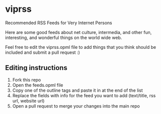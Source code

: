 # viprss
Recommended RSS Feeds for Very Internet Persons

Here are some good feeds about net culture, intermedia, and other fun, interesting, and wonderful things on the world wide web.

Feel free to edit the viprss.opml file to add things that you think should be included and submit a pull request :&#41;

## Editing instructions
1. Fork this repo
2. Open the feeds.opml file
3. Copy one of the outline tags and paste it in at the end of the list
4. Replace the fields with info for the feed you want to add &#40;text/title, rss url, website url&#41;
5. Open a pull request to merge your changes into the main repo
